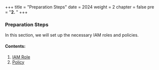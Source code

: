 +++
title = "Preparation Steps"
date = 2024
weight = 2
chapter = false
pre = "<b>2. </b>"
+++

### Preparation Steps

In this section, we will set up the necessary IAM roles and policies.

#### Contents:

1. [IAM Role](2.1-IAM-role/)
2. [Policy](2.2-policy/)
